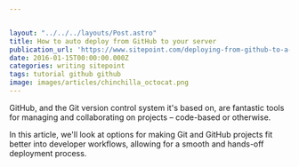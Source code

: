 ```yaml
---


layout: "../../../layouts/Post.astro"
title: How to auto deploy from GitHub to your server
publication_url: 'https://www.sitepoint.com/deploying-from-github-to-a-server/'
date: 2016-01-15T00:00:00.000Z
categories: writing sitepoint
tags: tutorial github github
image: images/articles/chinchilla_octocat.png
---
```


GitHub, and the Git version control system it's based on, are fantastic tools for managing and collaborating on projects – code-based or otherwise.

In this article, we'll look at options for making Git and GitHub projects fit better into developer workflows, allowing for a smooth and hands-off deployment process.
